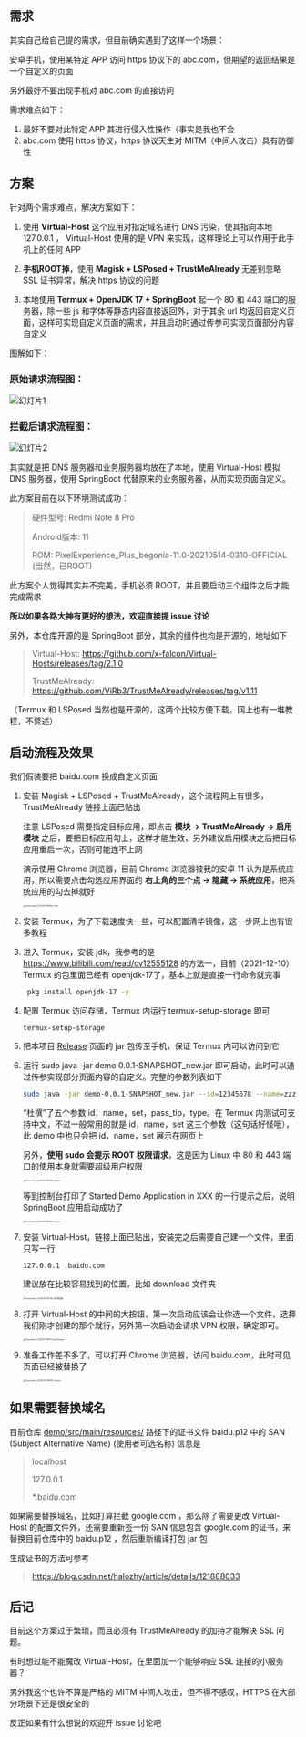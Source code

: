 ## 需求

其实自己给自己提的需求，但目前确实遇到了这样一个场景：

安卓手机，使用某特定 APP 访问 https 协议下的 abc.com，但期望的返回结果是一个自定义的页面

另外最好不要出现手机对 abc.com 的直接访问

需求难点如下：

1. 最好不要对此特定 APP 其进行侵入性操作（事实是我也不会
2. abc.com 使用 https 协议，https 协议天生对 MITM（中间人攻击）具有防御性

## 方案

针对两个需求难点，解决方案如下：

1. 使用 **Virtual-Host** 这个应用对指定域名进行 DNS 污染，使其指向本地 127.0.0.1 ， Virtual-Host 使用的是 VPN 来实现，这样理论上可以作用于此手机上的任何 APP

2. **手机ROOT掉**，使用 **Magisk + LSPosed + TrustMeAlready** 无差别忽略 SSL 证书异常，解决 https 协议的问题
3. 本地使用 **Termux + OpenJDK 17 + SpringBoot** 起一个 80 和 443 端口的服务器，除一些 js 和字体等静态内容直接返回外，对于其余 url 均返回自定义页面，这样可实现自定义页面的需求，并且启动时通过传参可实现页面部分内容自定义

图解如下：

### 原始请求流程图：

![幻灯片1](README.assets/幻灯片1.PNG)

### 拦截后请求流程图：

![幻灯片2](README.assets/幻灯片2.PNG)

其实就是把 DNS 服务器和业务服务器均放在了本地，使用 Virtual-Host 模拟 DNS 服务器，使用 SpringBoot 代替原来的业务服务器，从而实现页面自定义。

此方案目前在以下环境测试成功：

> 硬件型号: Redmi Note 8 Pro 
>
> Android版本: 11 
>
> ROM: PixelExperience_Plus_begonia-11.0-20210514-0310-OFFICIAL (当然，已ROOT)

此方案个人觉得其实并不完美，手机必须 ROOT，并且要启动三个组件之后才能完成需求

**所以如果各路大神有更好的想法，欢迎直接提 issue 讨论**

另外，本仓库开源的是 SpringBoot 部分，其余的组件也均是开源的，地址如下

> Virtual-Host: https://github.com/x-falcon/Virtual-Hosts/releases/tag/2.1.0
>
> TrustMeAlready: https://github.com/ViRb3/TrustMeAlready/releases/tag/v1.11

（Termux 和 LSPosed 当然也是开源的，这两个比较方便下载，网上也有一堆教程，不赘述）

## 启动流程及效果

我们假装要把 baidu.com 换成自定义页面

1. 安装 Magisk + LSPosed + TrustMeAlready，这个流程网上有很多，TrustMeAlready 链接上面已贴出

   注意 LSPosed 需要指定目标应用，即点击 **模块 ->  TrustMeAlready -> 启用模块** 之后，要把目标应用勾上，这样才能生效，另外建议启用模块之后把目标应用重启一次，否则可能连不上网

   演示使用 Chrome 浏览器，目前 Chrome 浏览器被我的安卓 11 认为是系统应用，所以需要点击勾选应用界面的 **右上角的三个点 -> 隐藏 -> 系统应用**，把系统应用的勾去掉就好

   <img src="README.assets/Screenshot_20211211-185054_Shell.jpg" alt="Screenshot_20211211-185054_Shell" style="zoom:25%;" />

2. 安装 Termux，为了下载速度快一些，可以配置清华镜像，这一步网上也有很多教程

3. 进入 Termux，安装 jdk，我参考的是 https://www.bilibili.com/read/cv12555128 的方法一，目前（2021-12-10） Termux 的包里面已经有 openjdk-17了，基本上就是直接一行命令就完事

   ```bash
    pkg install openjdk-17 -y
   ```

4. 配置 Termux 访问存储，Termux 内运行 termux-setup-storage 即可

   ```
   termux-setup-storage
   ```

5. 把本项目 [Release](https://github.com/eddlez/demo/releases/download/0.0.1/demo-0.0.1-SNAPSHOT_new.jar) 页面的 jar 包传至手机，保证 Termux 内可以访问到它

6. 运行 sudo java -jar demo 0.0.1-SNAPSHOT_new.jar 即可启动，此时可以通过传参实现部分页面内容的自定义。完整的参数列表如下

   ```bash
   sudo java -jar demo-0.0.1-SNAPSHOT_new.jar --id=12345678 --name=zzz --set=location --pass_tip=false --type=normal
   ```

   “杜撰”了五个参数 id，name，set，pass_tip，type。在 Termux 内测试可支持中文，不过一般常用的就是 id，name，set 这三个参数（这句话好怪哦），此 demo 中也只会把 id，name，set 展示在网页上

   另外，**使用 sudo 会提示 ROOT 权限请求**，这是因为 Linux 中 80 和 443 端口的使用本身就需要超级用户权限

   <img src="README.assets/Screenshot_20211211-185006_Magisk.png" alt="Screenshot_20211211-185006_Magisk" style="zoom:25%;" />

   等到控制台打印了 Started Demo Application in XXX 的一行提示之后，说明 SpringBoot 应用启动成功了

   <img src="README.assets/Screenshot_20211211-185019_Termux.png" alt="Screenshot_20211211-185019_Termux" style="zoom:25%;" />

7. 安装 Virtual-Host，链接上面已贴出，安装完之后需要自己建一个文件，里面只写一行

   ``` 
   127.0.0.1 .baidu.com
   ```

   建议放在比较容易找到的位置，比如 download 文件夹

   <img src="README.assets/Screenshot_20211211-184728_MT管理器.png" alt="Screenshot_20211211-184728_MT管理器" style="zoom:25%;" />

8. 打开 Virtual-Host 的中间的大按钮，第一次启动应该会让你选一个文件，选择我们刚才创建的那个就行，另外第一次启动会请求 VPN 权限，确定即可。

   <img src="README.assets/Screenshot_20211211-185713_VpnDialogs.png" alt="Screenshot_20211211-185713_VpnDialogs" style="zoom:25%;" />

9. 准备工作差不多了，可以打开 Chrome 浏览器，访问 baidu.com，此时可见页面已经被替换了

   <img src="README.assets/Screenshot_20211211-184610_Chrome.png" alt="Screenshot_20211211-184610_Chrome" style="zoom: 25%;" />

## 如果需要替换域名

目前仓库 [demo/src/main/resources/](https://github.com/eddlez/demo/tree/main/src/main/resources) 路径下的证书文件 baidu.p12 中的 SAN (Subject Alternative Name) (使用者可选名称) 信息是

> localhost 
>
> 127.0.0.1 
>
> *.baidu.com

如果需要替换域名，比如打算拦截 google.com ，那么除了需要更改 Virtual-Host 的配置文件外，还需要重新签一份 SAN 信息包含 google.com 的证书，来替换目前仓库中的 baidu.p12 ，然后重新编译打包 jar 包

生成证书的方法可参考

> https://blog.csdn.net/halozhy/article/details/121888033

## 后记

目前这个方案过于繁琐，而且必须有 TrustMeAlready 的加持才能解决 SSL 问题。

有时想过能不能魔改 Virtual-Host，在里面加一个能够响应 SSL 连接的小服务器？

另外我这个也许不算是严格的 MITM 中间人攻击，但不得不感叹，HTTPS 在大部分场景下还是很安全的

反正如果有什么想说的欢迎开 issue 讨论吧
